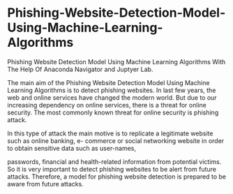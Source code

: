 # Phishing-Website-Detection-Model-Using-Machine-Learning-Algorithms
Phishing Website Detection Model Using Machine Learning Algorithms With The Help Of Anaconda Navigator and Juptyer Lab.



The main aim of the Phishing Website Detection Model Using Machine Learning Algorithms is
to detect phishing websites. In last few years, the web and online services have changed the modern
world.
But due to our increasing dependency on online services, there is a threat for online security.
The most commonly known threat for online security is phishing attack.

In this type of attack the main motive is to replicate a legitimate website such as online banking, e-
commerce or social networking website in order to obtain sensitive data such as user-names,

passwords, financial and health-related information from potential victims.
So it is very important to detect phishing websites to be alert from future attacks.
Therefore, a model for phishing website detection is prepared to be aware from future attacks.
